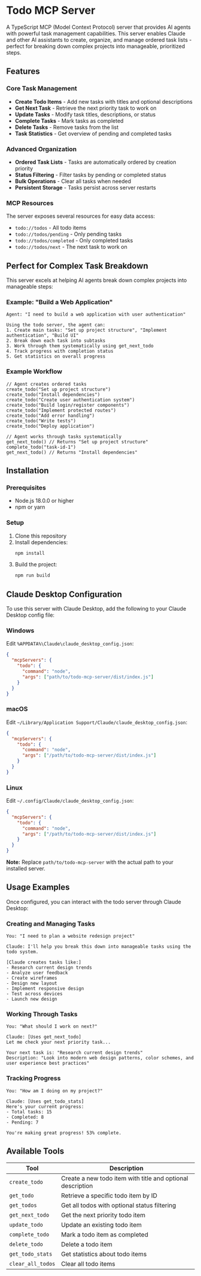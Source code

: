 # Todo MCP Server

A TypeScript MCP (Model Context Protocol) server that provides AI agents with powerful task management capabilities. This server enables Claude and other AI assistants to create, organize, and manage ordered task lists - perfect for breaking down complex projects into manageable, prioritized steps.

## Features

### Core Task Management
- **Create Todo Items** - Add new tasks with titles and optional descriptions
- **Get Next Task** - Retrieve the next priority task to work on
- **Update Tasks** - Modify task titles, descriptions, or status
- **Complete Tasks** - Mark tasks as completed
- **Delete Tasks** - Remove tasks from the list
- **Task Statistics** - Get overview of pending and completed tasks

### Advanced Organization
- **Ordered Task Lists** - Tasks are automatically ordered by creation priority
- **Status Filtering** - Filter tasks by pending or completed status
- **Bulk Operations** - Clear all tasks when needed
- **Persistent Storage** - Tasks persist across server restarts

### MCP Resources
The server exposes several resources for easy data access:
- `todo://todos` - All todo items
- `todo://todos/pending` - Only pending tasks
- `todo://todos/completed` - Only completed tasks
- `todo://todos/next` - The next task to work on

## Perfect for Complex Task Breakdown

This server excels at helping AI agents break down complex projects into manageable steps:

### Example: "Build a Web Application"
```
Agent: "I need to build a web application with user authentication"

Using the todo server, the agent can:
1. Create main tasks: "Set up project structure", "Implement authentication", "Build UI"
2. Break down each task into subtasks
3. Work through them systematically using get_next_todo
4. Track progress with completion status
5. Get statistics on overall progress
```

### Example Workflow
```
// Agent creates ordered tasks
create_todo("Set up project structure")
create_todo("Install dependencies") 
create_todo("Create user authentication system")
create_todo("Build login/register components")
create_todo("Implement protected routes")
create_todo("Add error handling")
create_todo("Write tests")
create_todo("Deploy application")

// Agent works through tasks systematically
get_next_todo() // Returns "Set up project structure"
complete_todo("task-id-1")
get_next_todo() // Returns "Install dependencies"
```

## Installation

### Prerequisites
- Node.js 18.0.0 or higher
- npm or yarn

### Setup
1. Clone this repository
2. Install dependencies:
   ```bash
   npm install
   ```
3. Build the project:
   ```bash
   npm run build
   ```

## Claude Desktop Configuration

To use this server with Claude Desktop, add the following to your Claude Desktop config file:

### Windows
Edit `%APPDATA%\Claude\claude_desktop_config.json`:

```json
{
  "mcpServers": {
    "todo": {
      "command": "node",
      "args": ["path/to/todo-mcp-server/dist/index.js"]
    }
  }
}
```

### macOS
Edit `~/Library/Application Support/Claude/claude_desktop_config.json`:

```json
{
  "mcpServers": {
    "todo": {
      "command": "node",
      "args": ["/path/to/todo-mcp-server/dist/index.js"]
    }
  }
}
```

### Linux
Edit `~/.config/Claude/claude_desktop_config.json`:

```json
{
  "mcpServers": {
    "todo": {
      "command": "node",
      "args": ["/path/to/todo-mcp-server/dist/index.js"]
    }
  }
}
```

**Note:** Replace `path/to/todo-mcp-server` with the actual path to your installed server.

## Usage Examples

Once configured, you can interact with the todo server through Claude Desktop:

### Creating and Managing Tasks
```
You: "I need to plan a website redesign project"

Claude: I'll help you break this down into manageable tasks using the todo system.

[Claude creates tasks like:]
- Research current design trends
- Analyze user feedback
- Create wireframes
- Design new layout
- Implement responsive design
- Test across devices
- Launch new design
```

### Working Through Tasks
```
You: "What should I work on next?"

Claude: [Uses get_next_todo] 
Let me check your next priority task...

Your next task is: "Research current design trends"
Description: "Look into modern web design patterns, color schemes, and user experience best practices"
```

### Tracking Progress
```
You: "How am I doing on my project?"

Claude: [Uses get_todo_stats]
Here's your current progress:
- Total tasks: 15
- Completed: 8
- Pending: 7

You're making great progress! 53% complete.
```

## Available Tools

| Tool | Description |
|------|-------------|
| `create_todo` | Create a new todo item with title and optional description |
| `get_todo` | Retrieve a specific todo item by ID |
| `get_todos` | Get all todos with optional status filtering |
| `get_next_todo` | Get the next priority todo item |
| `update_todo` | Update an existing todo item |
| `complete_todo` | Mark a todo item as completed |
| `delete_todo` | Delete a todo item |
| `get_todo_stats` | Get statistics about todo items |
| `clear_all_todos` | Clear all todo items |

